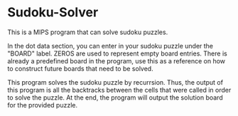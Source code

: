 # Sudoku-Solver
This is a MIPS program that can solve sudoku puzzles.

In the dot data section, you can enter in your sudoku puzzle under the "BOARD" label.
ZEROS are used to represent empty board entries. 
There is already a predefined board in the program, use this as a reference on how to construct future boards that need to be solved.

This program solves the sudoku puzzle by recurrsion. Thus, the output of this program is all the backtracks between the cells that were called in order to solve the puzzle. At the end, the program will output the solution board for the provided puzzle. 
